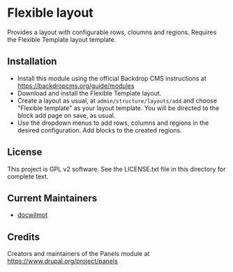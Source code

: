 Flexible layout
============

Provides a layout with configurable rows, cloumns and regions.
Requires the Flexible Template layout template.


Installation
------------

- Install this module using the official Backdrop CMS instructions at
  https://backdropcms.org/guide/modules
- Download and install the Flexible Template layout.
- Create a layout as usual, at `admin/structure/layouts/add` and choose 
  "Flexible template" as your layout template. You will be directed to the 
  block add page on save, as usual.
- Use the dropdown menus to add rows, columns and regions in the desired
  configuration. Add blocks to the created regions.

License
-------

This project is GPL v2 software. See the LICENSE.txt file in this directory for
complete text.

Current Maintainers
-------------------

- [docwilmot](https://github.com/docwilmot)

Credits
-------

Creators and maintainers of the Panels module at https://www.drupal.org/project/panels
